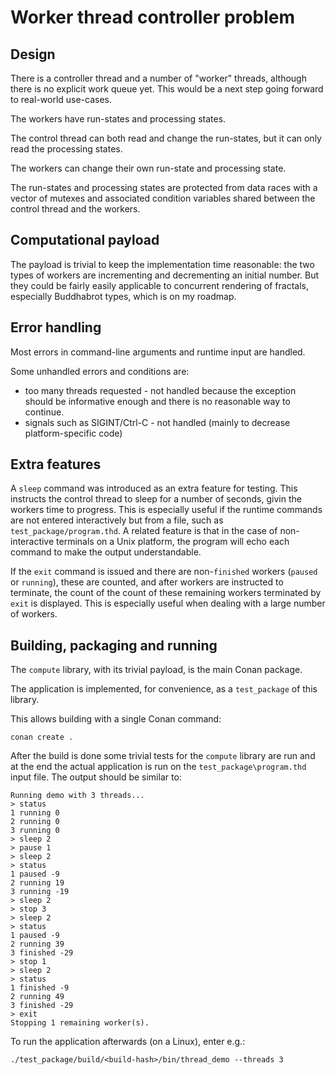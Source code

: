 # Worker thread controller problem

## Design

There is a controller thread and a number of "worker" threads, although there is no explicit work queue yet. This would be a next step going forward to real-world use-cases.

The workers have run-states and processing states.

The control thread can both read and change the run-states, but it can only read the processing states.

The workers can change their own run-state and processing state.

The run-states and processing states are protected from data races with a vector of mutexes and associated condition variables shared between the control thread and the workers.

## Computational payload

The payload is trivial to keep the implementation time reasonable: the two types of workers are incrementing and decrementing an initial number. But they could be fairly easily applicable to concurrent rendering of fractals, especially Buddhabrot types, which is on my roadmap.

## Error handling

Most errors in command-line arguments and runtime input are handled.

Some unhandled errors and conditions are:
* too many threads requested - not handled because the exception should be informative enough and there is no reasonable way to continue.
* signals such as SIGINT/Ctrl-C - not handled (mainly to decrease platform-specific code)

## Extra features

A `sleep` command was introduced as an extra feature for testing. This instructs the control thread to sleep for a number of seconds, givin the workers time to progress. This is especially useful if the runtime commands are not entered interactively but from a file, such as `test_package/program.thd`. A related feature is that in the case of non-interactive terminals on a Unix platform, the program will echo each command to make the output understandable.

If the `exit` command is issued and there are non-`finished` workers (`paused` or `running`), these are counted, and after workers are instructed to terminate, the count of the count of these remaining workers terminated by `exit` is displayed. This is especially useful when dealing with a large number of workers.

## Building, packaging and running

The `compute` library, with its trivial payload, is the main Conan package.

The application is implemented, for convenience, as a `test_package` of this library.

This allows building with a single Conan command:

`conan create .`

After the build is done some trivial tests for the `compute` library are run and at the end the actual application is run on the `test_package\program.thd` input file.
The output should be similar to:

```
Running demo with 3 threads...
> status
1 running 0
2 running 0
3 running 0
> sleep 2
> pause 1
> sleep 2
> status
1 paused -9
2 running 19
3 running -19
> sleep 2
> stop 3
> sleep 2
> status
1 paused -9
2 running 39
3 finished -29
> stop 1
> sleep 2
> status
1 finished -9
2 running 49
3 finished -29
> exit
Stopping 1 remaining worker(s).
```

To run the application afterwards (on a Linux), enter e.g.:

`./test_package/build/<build-hash>/bin/thread_demo --threads 3`